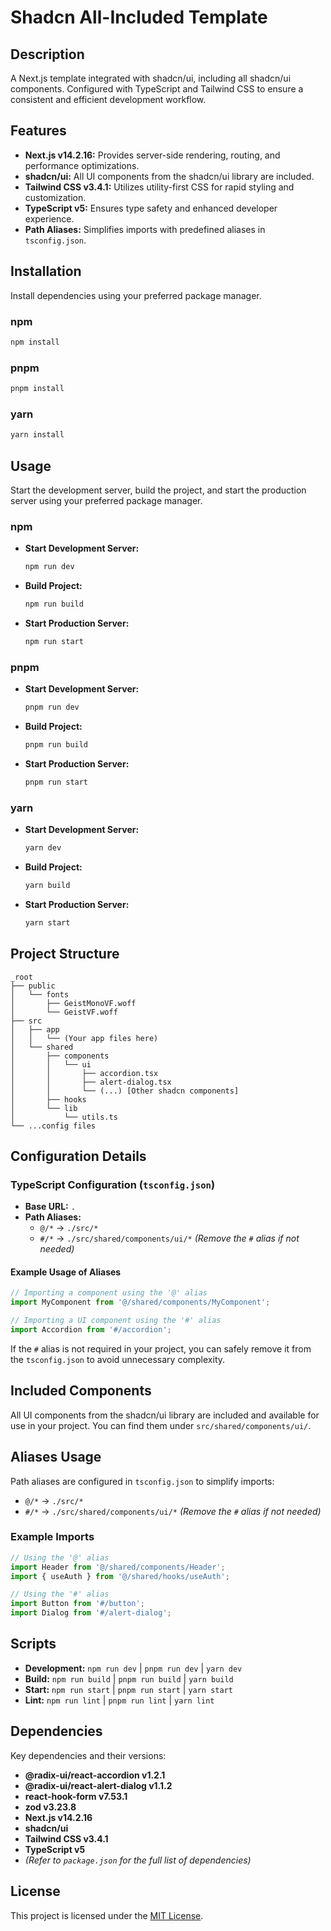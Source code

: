 # Shadcn All-Included Template

## Description

A Next.js template integrated with shadcn/ui, including all shadcn/ui components. Configured with TypeScript and Tailwind CSS to ensure a consistent and efficient development workflow.

## Features

- **Next.js v14.2.16:** Provides server-side rendering, routing, and performance optimizations.
- **shadcn/ui:** All UI components from the shadcn/ui library are included.
- **Tailwind CSS v3.4.1:** Utilizes utility-first CSS for rapid styling and customization.
- **TypeScript v5:** Ensures type safety and enhanced developer experience.
- **Path Aliases:** Simplifies imports with predefined aliases in `tsconfig.json`.

## Installation

Install dependencies using your preferred package manager.

### npm

```bash
npm install
```

### pnpm

```bash
pnpm install
```

### yarn

```bash
yarn install
```

## Usage

Start the development server, build the project, and start the production server using your preferred package manager.

### npm

- **Start Development Server:**

  ```bash
  npm run dev
  ```

- **Build Project:**

  ```bash
  npm run build
  ```

- **Start Production Server:**

  ```bash
  npm run start
  ```

### pnpm

- **Start Development Server:**

  ```bash
  pnpm run dev
  ```

- **Build Project:**

  ```bash
  pnpm run build
  ```

- **Start Production Server:**

  ```bash
  pnpm run start
  ```

### yarn

- **Start Development Server:**

  ```bash
  yarn dev
  ```

- **Build Project:**

  ```bash
  yarn build
  ```

- **Start Production Server:**

  ```bash
  yarn start
  ```

## Project Structure

```
_root
├── public
│   └── fonts
│       ├── GeistMonoVF.woff
│       └── GeistVF.woff
├── src
│   ├── app
│   │   └── (Your app files here)
│   └── shared
│       ├── components
│       │   └── ui
│       │       ├── accordion.tsx
│       │       ├── alert-dialog.tsx
│       │       └── (...) [Other shadcn components]
│       ├── hooks
│       └── lib
│           └── utils.ts
└── ...config files
```

## Configuration Details

### TypeScript Configuration (`tsconfig.json`)

- **Base URL:** `.`
- **Path Aliases:**
  - `@/*` → `./src/*`
  - `#/*` → `./src/shared/components/ui/*` *(Remove the `#` alias if not needed)*

#### Example Usage of Aliases

```typescript
// Importing a component using the '@' alias
import MyComponent from '@/shared/components/MyComponent';

// Importing a UI component using the '#' alias
import Accordion from '#/accordion';
```

If the `#` alias is not required in your project, you can safely remove it from the `tsconfig.json` to avoid unnecessary complexity.

## Included Components

All UI components from the shadcn/ui library are included and available for use in your project. You can find them under `src/shared/components/ui/`.

## Aliases Usage

Path aliases are configured in `tsconfig.json` to simplify imports:

- `@/*` → `./src/*`
- `#/*` → `./src/shared/components/ui/*` *(Remove the `#` alias if not needed)*

### Example Imports

```typescript
// Using the '@' alias
import Header from '@/shared/components/Header';
import { useAuth } from '@/shared/hooks/useAuth';

// Using the '#' alias
import Button from '#/button';
import Dialog from '#/alert-dialog';
```

## Scripts

- **Development:** `npm run dev` | `pnpm run dev` | `yarn dev`
- **Build:** `npm run build` | `pnpm run build` | `yarn build`
- **Start:** `npm run start` | `pnpm run start` | `yarn start`
- **Lint:** `npm run lint` | `pnpm run lint` | `yarn lint`

## Dependencies

Key dependencies and their versions:

- **@radix-ui/react-accordion v1.2.1**
- **@radix-ui/react-alert-dialog v1.1.2**
- **react-hook-form v7.53.1**
- **zod v3.23.8**
- **Next.js v14.2.16**
- **shadcn/ui**
- **Tailwind CSS v3.4.1**
- **TypeScript v5**
- *(Refer to `package.json` for the full list of dependencies)*

## License

This project is licensed under the [MIT License](LICENSE).


